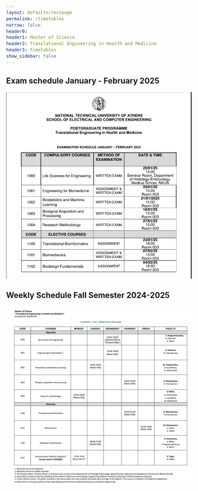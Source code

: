 ```yaml
---
layout: defaults/textpage
permalink: /timetables
narrow: false
header0: 
header1: Master of Science
header2: Translational Engineering in Health and Medicine
header3: Timetables
show_sidebar: false
---
```

<div class="container">
    <div class="row flex-column">
        <h2 class="my-3">Exam schedule January - February 2025</h2>
        <img class="post-hero-img" src="/post_assets/announcements/Exam schedule January - February 2025.png" decoding="async">
    </div>
    <div class="row flex-column">
        <h2 class="my-3">Weekly Schedule Fall Semester 2024-2025</h2>
        <img class="post-hero-img" src="post_assets/announcements/1st-semester-2024-2025.png" decoding="async">
    </div>
</div>
